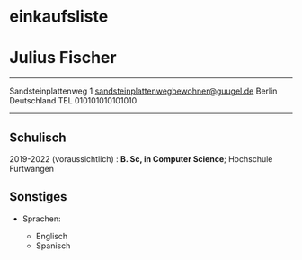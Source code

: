 # einkaufsliste


Julius Fischer
============

-------------------		----------------------------
Sandsteinplattenweg 1  sandsteinplattenwegbewohner@guugel.de
Berlin
Deutschland				 TEL 010101010101010
-------------------		----------------------------

Schulisch
---------

2019-2022 (voraussichtlich)
:   **B. Sc, in Computer Science**; Hochschule Furtwangen


Sonstiges
---------

* Sprachen:

     * Englisch
     * Spanisch

